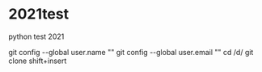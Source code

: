 # 2021test
python test 2021

git config --global user.name ""
git config --global user.email ""
cd /d/
git clone shift+insert

